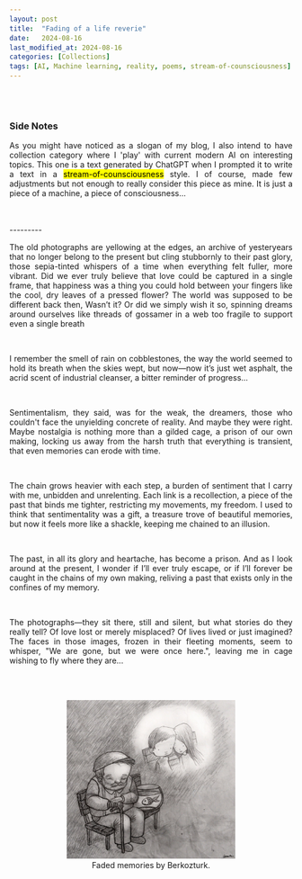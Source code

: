 ```yaml
---
layout: post
title:  "Fading of a life reverie"
date:   2024-08-16
last_modified_at: 2024-08-16
categories: [Collections]
tags: [AI, Machine learning, reality, poems, stream-of-counsciousness]
---
```



<br/><br/>

<h3>Side Notes</h3>

<p style="text-align: justify;">
As you might have noticed as a slogan of my blog, I also intend to have collection category where I 'play' with current modern AI on interesting topics. This one 
is a text generated by ChatGPT when I prompted it to write a text in a <mark>stream-of-counsciousness</mark> style. I of course, made few adjustments but not enough to really consider this piece as mine. It is just a piece of a machine, a piece of consciousness...
</p>
<br/><br/>
---------

<p style="text-align: justify;">
The old photographs are yellowing at the edges, an archive of yesteryears that no longer belong to the present but cling stubbornly to their past glory, those sepia-tinted whispers of a time when everything felt fuller, more vibrant. Did we ever truly believe that love could be captured in a single frame, that happiness was a thing you could hold between your fingers like the cool, dry leaves of a pressed flower? The world was supposed to be different back then, Wasn’t it? Or did we simply wish it so, spinning dreams around ourselves like threads of gossamer in a web too fragile to support even a single breath
</p>
<br/>

<p style="text-align: justify;">
I remember the smell of rain on cobblestones, the way the world seemed to hold its breath when the skies wept, but now—now it’s just wet asphalt, the acrid scent of industrial cleanser, a bitter reminder of progress...
</p>
<br/>

<p style="text-align: justify;">
Sentimentalism, they said, was for the weak, the dreamers, those who couldn't face the unyielding concrete of reality. And maybe they were right. Maybe nostalgia is nothing more than a gilded cage, a prison of our own making, locking us away from the harsh truth that everything is transient, that even memories can erode with time.
</p>
<br/>

<p style="text-align: justify;">
The chain grows heavier with each step, a burden of sentiment that I carry with me, unbidden and unrelenting. Each link is a recollection, a piece of the past that binds me tighter, restricting my movements, my freedom. I used to think that sentimentality was a gift, a treasure trove of beautiful memories, but now it feels more like a shackle, keeping me chained to an illusion.
</p>
<br/>

<p style="text-align: justify;">
The past, in all its glory and heartache, has become a prison. And as I look around at the present, I wonder if I’ll ever truly escape, or if I’ll forever be caught in the chains of my own making, reliving a past that exists only in the confines of my memory.
</p>
<br/>

<p style="text-align: justify;">
The photographs—they sit there, still and silent, but what stories do they really tell? Of love lost or merely misplaced? Of lives lived or just imagined? The faces in those images, frozen in their fleeting moments, seem to whisper, "We are gone, but we were once here.", leaving me in cage wishing to fly where they are...
</p>
<br/><br/>

<figure style="text-align: center;">
<img src="https://raw.githubusercontent.com/Anvi98/anvi98.github.io/master/assets/images/faded_memories_by_berkozturk.jpg" alt="Repeat image" width="300"/>
    <br />    
    <figcaption>Faded memories by Berkozturk. 
    </figcaption>
</figure>

<br/>


